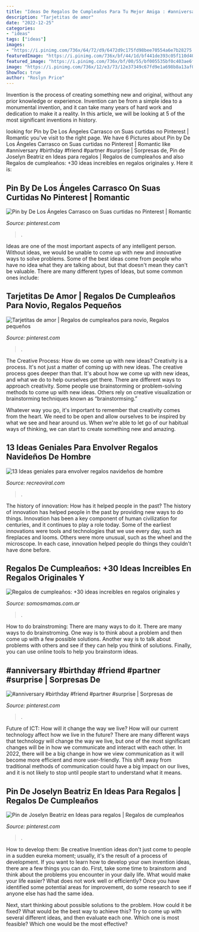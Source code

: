 ```yaml
---
title: "Ideas De Regalos De Cumpleaños Para Tu Mejor Amiga : #anniversary #birthday #friend #partner #surprise"
description: "Tarjetitas de amor"
date: "2022-12-25"
categories:
- "ideas"
tags: ["ideas"]
images:
- "https://i.pinimg.com/736x/64/72/d9/6472d9c175fd98bee70554a6e7b28275.jpg"
featuredImage: "https://i.pinimg.com/736x/bf/44/1d/bf441de393c05f110d401862103f03f9.jpg"
featured_image: "https://i.pinimg.com/736x/bf/00/55/bf005535bf0c403ae6f8bab837c31044.jpg"
image: "https://i.pinimg.com/736x/12/e3/73/12e37349c67fd9e1a698b8a13af0d8cf.jpg"
ShowToc: true
author: "Roslyn Price"
---
```



Invention is the process of creating something new and original, without any prior knowledge or experience. Invention can be from a simple idea to a monumental invention, and it can take many years of hard work and dedication to make it a reality. In this article, we will be looking at 5 of the most significant inventions in history.

	

		
looking for Pin by De Los Ángeles Carrasco on Suas curtidas no Pinterest | Romantic you've visit to the right page. We have 6 Pictures about Pin by De Los Ángeles Carrasco on Suas curtidas no Pinterest | Romantic like #anniversary #birthday #friend #partner #surprise | Sorpresas de, Pin de Joselyn Beatriz en Ideas para regalos | Regalos de cumpleaños and also Regalos de cumpleaños: +30 ideas increibles en regalos originales y. Here it is:
		
    
## Pin By De Los Ángeles Carrasco On Suas Curtidas No Pinterest | Romantic

<img loading=lazy src="https://i.pinimg.com/736x/12/e3/73/12e37349c67fd9e1a698b8a13af0d8cf.jpg" onerror="this.onerror=null;this.src='https://tse3.mm.bing.net/th?id=OIP.fWu_O_5KRi79RNNb8CbtKAHaJ3&amp;pid=15.1';" alt="Pin by De Los Ángeles Carrasco on Suas curtidas no Pinterest | Romantic">

_Source: pinterest.com_

>. 

	

Ideas are one of the most important aspects of any intelligent person. Without ideas, we would be unable to come up with new and innovative ways to solve problems. Some of the best ideas come from people who have no idea what they are talking about, but that doesn't mean they can't be valuable. There are many different types of Ideas, but some common ones include:

    
## Tarjetitas De Amor | Regalos De Cumpleaños Para Novio, Regalos Pequeños

<img loading=lazy src="https://i.pinimg.com/736x/bf/44/1d/bf441de393c05f110d401862103f03f9.jpg" onerror="this.onerror=null;this.src='https://tse1.mm.bing.net/th?id=OIP.nFcUCIZNJDiBCmsJtQu3UQHaJ3&amp;pid=15.1';" alt="Tarjetitas de amor | Regalos de cumpleaños para novio, Regalos pequeños">

_Source: pinterest.com_

>. 

	

The Creative Process: How do we come up with new ideas?
Creativity is a process. It's not just a matter of coming up with new ideas. The creative process goes deeper than that. It's about how we come up with new ideas, and what we do to help ourselves get there.
There are different ways to approach creativity. Some people use brainstorming or problem-solving methods to come up with new ideas. Others rely on creative visualization or brainstorming techniques known as “brainstormsing.”

Whatever way you go, it's important to remember that creativity comes from the heart. We need to be open and allow ourselves to be inspired by what we see and hear around us. When we're able to let go of our habitual ways of thinking, we can start to create something new and amazing.

    
## 13 Ideas Geniales Para Envolver Regalos Navideños De Hombre

<img loading=lazy src="https://www.recreoviral.com/wp-content/uploads/2018/10/regalos-recreoviral.com-8-483x700.jpg" onerror="this.onerror=null;this.src='https://tse4.mm.bing.net/th?id=OIP.UDvyM0GYS0_X-MFmaSVcGAHaKu&amp;pid=15.1';" alt="13 Ideas geniales para envolver regalos navideños de hombre">

_Source: recreoviral.com_

>. 

	

The history of innovation: How has it helped people in the past?
The history of innovation has helped people in the past by providing new ways to do things. Innovation has been a key component of human civilization for centuries, and it continues to play a role today. Some of the earliest innovations were tools and technologies that we use every day, such as fireplaces and looms. Others were more unusual, such as the wheel and the microscope. In each case, innovation helped people do things they couldn't have done before.

    
## Regalos De Cumpleaños: +30 Ideas Increibles En Regalos Originales Y

<img loading=lazy src="https://cdn-0.somosmamas.com.ar/wp-content/uploads/2019/08/regalo-papa.jpg" onerror="this.onerror=null;this.src='https://tse4.mm.bing.net/th?id=OIP.HW0nMZSgPyLXfyO_zryUzgHaNK&amp;pid=15.1';" alt="Regalos de cumpleaños: +30 ideas increibles en regalos originales y">

_Source: somosmamas.com.ar_

>. 

	

How to do brainstroming: There are many ways to do it.
There are many ways to do brainstroming. One way is to think about a problem and then come up with a few possible solutions. Another way is to talk about problems with others and see if they can help you think of solutions. Finally, you can use online tools to help you brainstorm ideas.

    
## #anniversary #birthday #friend #partner #surprise | Sorpresas De

<img loading=lazy src="https://i.pinimg.com/736x/64/72/d9/6472d9c175fd98bee70554a6e7b28275.jpg" onerror="this.onerror=null;this.src='https://tse4.mm.bing.net/th?id=OIP.-R4bWE8eCD2WiKY0FIzYewHaNl&amp;pid=15.1';" alt="#anniversary #birthday #friend #partner #surprise | Sorpresas de">

_Source: pinterest.com_

>. 

	

Future of ICT: How will it change the way we live?
How will our current technology affect how we live in the future? 
There are many different ways that technology will change the way we live, but one of the most significant changes will be in how we communicate and interact with each other. In 2022, there will be a big change in how we view communication as it will become more efficient and more user-friendly. This shift away from traditional methods of communication could have a big impact on our lives, and it is not likely to stop until people start to understand what it means.

    
## Pin De Joselyn Beatriz En Ideas Para Regalos | Regalos De Cumpleaños

<img loading=lazy src="https://i.pinimg.com/736x/bf/00/55/bf005535bf0c403ae6f8bab837c31044.jpg" onerror="this.onerror=null;this.src='https://tse2.mm.bing.net/th?id=OIP._e5uvh2zMGwsDu_cpLxWWAHaNK&amp;pid=15.1';" alt="Pin de Joselyn Beatriz en Ideas para regalos | Regalos de cumpleaños">

_Source: pinterest.com_

>. 

	

How to develop them: Be creative
Invention ideas don't just come to people in a sudden eureka moment; usually, it's the result of a process of development. If you want to learn how to develop your own invention ideas, there are a few things you can do. 
First, take some time to brainstorm and think about the problems you encounter in your daily life. What would make your life easier? What does not work well or efficiently? Once you have identified some potential areas for improvement, do some research to see if anyone else has had the same idea. 

Next, start thinking about possible solutions to the problem. How could it be fixed? What would be the best way to achieve this? Try to come up with several different ideas, and then evaluate each one. Which one is most feasible? Which one would be the most effective?

